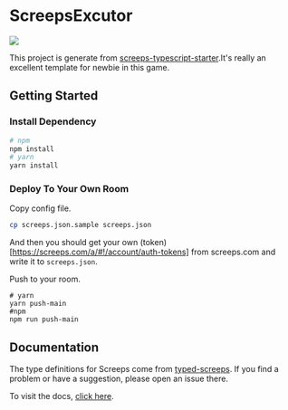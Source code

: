 # ScreepsExcutor

![](https://img.shields.io/badge/language-typescript-blue.svg)

This project is generate from [screeps-typescript-starter](https://github.com/screepers/screeps-typescript-starter).It's really an excellent template for newbie in this game.

## Getting Started

### Install Dependency

```bash
# npm
npm install
# yarn
yarn install
```

### Deploy To Your Own Room

Copy config file.

```bash
cp screeps.json.sample screeps.json
```

And then you should get your own (token)[https://screeps.com/a/#!/account/auth-tokens] from screeps.com and write it to `screeps.json`.

Push to your room.

```
# yarn
yarn push-main
#npm
npm run push-main
```

## Documentation

The type definitions for Screeps come from [typed-screeps](https://github.com/screepers/typed-screeps). If you find a problem or have a suggestion, please open an issue there.

To visit the docs, [click here](https://screepers.gitbook.io/screeps-typescript-starter/).
